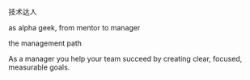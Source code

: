 技术达人

as alpha geek, from mentor to manager

the management path

As a manager you help your team succeed by creating clear, focused, measurable goals.
